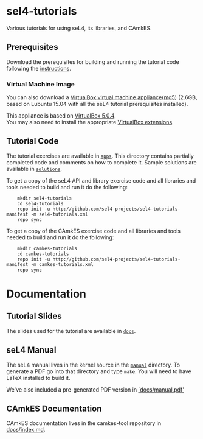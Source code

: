 # sel4-tutorials
Various tutorials for using seL4, its libraries, and CAmkES.

## Prerequisites
Download the prerequisites for building and running the tutorial code following the [instructions](Prerequisites.md).

### Virtual Machine Image
You can also download a [VirtualBox virtual machine appliance](http://ssrg.nicta.com.au/Downloads/sel4-tutorial-lubuntu-15.04-v3.ova)([md5](http://ssrg.nicta.com.au/Downloads/sel4-tutorial-lubuntu-15.04-v3.md5)) (2.6GB, based on Lubuntu 15.04 with all the seL4 tutorial prerequisites installed).

This appliance is based on [VirtualBox 5.0.4](https://www.virtualbox.org/wiki/Downloads).  
You may also need to install the appropriate [VirtualBox extensions](http://download.virtualbox.org/virtualbox/5.0.4/Oracle_VM_VirtualBox_Extension_Pack-5.0.4-102546.vbox-extpack).

## Tutorial Code
The tutorial exercises are available in [`apps`](apps).
This directory contains partially completed code and comments on how to complete it.  Sample solutions are available in [`solutions`](solutions).

To get a copy of the seL4 API and library exercise code and all libraries and tools needed to build and run it do the following:

        mkdir sel4-tutorials
        cd sel4-tutorials
        repo init -u http://github.com/sel4-projects/sel4-tutorials-manifest -m sel4-tutorials.xml
        repo sync 

To get a copy of the CAmkES exercise code and all libraries and tools needed to build and run it do the following:

        mkdir camkes-tutorials
        cd camkes-tutorials
        repo init -u http://github.com/sel4-projects/sel4-tutorials-manifest -m camkes-tutorials.xml
        repo sync 

# Documentation

## Tutorial Slides
The slides used for the tutorial are available in [`docs`](docs).

## seL4 Manual
The seL4 manual lives in the kernel source in the [`manual`](https://github.com/seL4/seL4/tree/master/manual) directory.
To generate a PDF go into that directory and type `make`.
You will need to have LaTeX installed to build it.

We've also included a pre-generated PDF version in [`docs/manual.pdf'](docs/manual.pdf)

## CAmkES Documentation
CAmkES documentation lives in the camkes-tool repository in [docs/index.md](https://github.com/seL4/camkes-tool/blob/master/docs/index.md).
